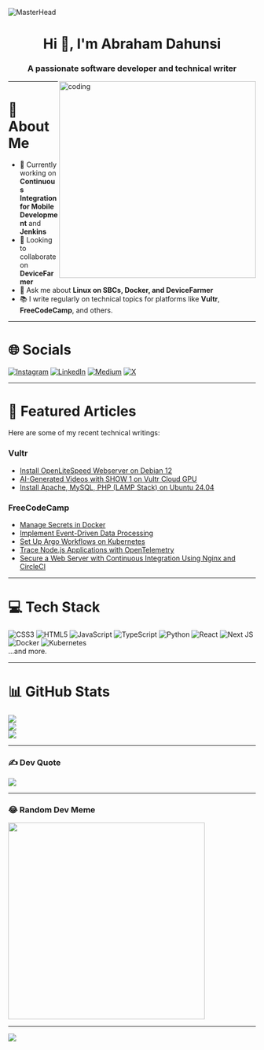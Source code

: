 ![MasterHead](https://images.unsplash.com/photo-1498050108023-c5249f4df085?ixlib=rb-4.0.3&ixid=M3wxMjA3fDB8MHxwaG90by1wYWdlfHx8fGVufDB8fHx8fA%3D%3D&auto=format&fit=crop&w=1172&q=80)

<h1 align="center">Hi 👋, I'm Abraham Dahunsi</h1>
<h3 align="center">A passionate software developer and technical writer</h3>

<img align="right" alt="coding" width="400" src="https://media0.giphy.com/media/26tn33aiTi1jkl6H6/giphy.webp?cid=6c09b952e7153caa618d183df0d0a42c9e217f6e6ed44b01&ep=v1_internal_gifs_gifId&rid=giphy.webp&ct=g" >

---

# 💫 About Me
- 🔭 Currently working on **Continuous Integration for Mobile Development** and **Jenkins**
- 👯 Looking to collaborate on **DeviceFarmer**
- 💬 Ask me about **Linux on SBCs, Docker, and DeviceFarmer**
- 📚 I write regularly on technical topics for platforms like **Vultr**, **FreeCodeCamp**, and others.

---

# 🌐 Socials
[![Instagram](https://img.shields.io/badge/Instagram-%23E4405F.svg?logo=Instagram&logoColor=white)](https://instagram.com/@abrahamdahunsi7) 
[![LinkedIn](https://img.shields.io/badge/LinkedIn-%230077B5.svg?logo=linkedin&logoColor=white)](https://linkedin.com/in/abraham-dahunsi) 
[![Medium](https://img.shields.io/badge/Medium-12100E?logo=medium&logoColor=white)](https://medium.com/@abraham.dahunsi) 
[![X](https://img.shields.io/badge/X-black.svg?logo=X&logoColor=white)](https://x.com/@AbrahamDahunsi) 

---

# 📝 Featured Articles
Here are some of my recent technical writings:

### **Vultr**
- [Install OpenLiteSpeed Webserver on Debian 12](https://docs.vultr.com/how-to-install-openlitespeed-webserver-on-debian-12)  
- [AI-Generated Videos with SHOW 1 on Vultr Cloud GPU](https://docs.vultr.com/ai-generated-videos-with-show-1-on-vultr-cloud-gpu)  
- [Install Apache, MySQL, PHP (LAMP Stack) on Ubuntu 24.04](https://docs.vultr.com/how-to-install-apache-mysql-php-lamp-stack-on-ubuntu-24-04)

### **FreeCodeCamp**
- [Manage Secrets in Docker](https://www.freecodecamp.org/news/manage-secrets-in-docker/)  
- [Implement Event-Driven Data Processing](https://www.freecodecamp.org/news/how-to-implement-event-driven-data-processing/)  
- [Set Up Argo Workflows on Kubernetes](https://www.freecodecamp.org/news/set-up-argo-workflows-on-kubernetes/)  
- [Trace Node.js Applications with OpenTelemetry](https://www.freecodecamp.org/news/how-to-use-opentelementry-to-trace-node-js-applications/)  
- [Secure a Web Server with Continuous Integration Using Nginx and CircleCI](https://www.freecodecamp.org/news/secure-web-server-with-continuous-integration-using-nginx-and-circleci/)

---

# 💻 Tech Stack
![CSS3](https://img.shields.io/badge/css3-%231572B6.svg?style=plastic&logo=css3&logoColor=white) 
![HTML5](https://img.shields.io/badge/html5-%23E34F26.svg?style=plastic&logo=html5&logoColor=white) 
![JavaScript](https://img.shields.io/badge/javascript-%23323330.svg?style=plastic&logo=javascript&logoColor=%23F7DF1E) 
![TypeScript](https://img.shields.io/badge/typescript-%23007ACC.svg?style=plastic&logo=typescript&logoColor=white) 
![Python](https://img.shields.io/badge/python-3670A0?style=plastic&logo=python&logoColor=ffdd54) 
![React](https://img.shields.io/badge/react-%2320232a.svg?style=plastic&logo=react&logoColor=%2361DAFB) 
![Next JS](https://img.shields.io/badge/Next-black?style=plastic&logo=next.js&logoColor=white) 
![Docker](https://img.shields.io/badge/docker-%230db7ed.svg?style=plastic&logo=docker&logoColor=white) 
![Kubernetes](https://img.shields.io/badge/kubernetes-%23326ce5.svg?style=plastic&logo=kubernetes&logoColor=white)  
...and more.

---

# 📊 GitHub Stats
![](https://github-readme-stats.vercel.app/api?username=Abraham12611&theme=blueberry&hide_border=false&include_all_commits=true&count_private=false)<br/>
![](https://github-readme-streak-stats.herokuapp.com/?user=Abraham12611&theme=blueberry&hide_border=false)<br/>
![](https://github-readme-stats.vercel.app/api/top-langs/?username=Abraham12611&theme=blueberry&hide_border=false&include_all_commits=true&count_private=false&layout=compact)

---

### ✍️ Dev Quote
![](https://quotes-github-readme.vercel.app/api?type=vetical&theme=gruvbox)

---

### 😂 Random Dev Meme
<img src='https://randommeme-five.vercel.app/' style="height: 400px;"/>

---

[![](https://visitcount.itsvg.in/api?id=Abraham12611&icon=0&color=0)](https://visitcount.itsvg.in)
